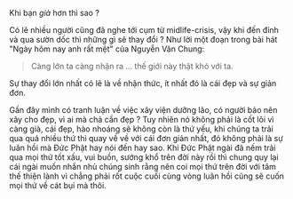 Khi bạn *già* hơn thì sao ? 

Có lẽ nhiều người cũng đã nghe tới cụm từ midlife-crisis, vậy khi đến đỉnh và qua sườn dốc thì những gì sẽ thay đổi ?
Như lời một đoạn trong bài hát "Ngày hôm nay anh rất mệt" của Nguyễn Văn Chung: 

>Càng lớn ta càng nhận ra ... thế giới này thật khó với ta. 

Sự thay đổi lớn nhất có lẽ là về nhận thức, ít nhất đó là cái đẹp và sự giản đơn. 


Gần đây mình có tranh luận về việc xây viện dưỡng lão, có người bảo nên xây cho đẹp, vì ai mà chả cần đẹp ? 
Tuy nhiên nó không phải là cốt lõi vì càng già, cái đẹp, hào nhoáng sẽ không còn là thứ yếu, khi chúng ta trải qua quá nhiều thứ thì quay về về với cái đơn giản nhất, đó không phải là sự luân hồi mà Đức Phật hay nói đến hay sao. 
Khi Đức Phật ngài đã nếm trải qua mọi thứ tốt xấu, vui buồn, sướng khổ trên đời này rồi thì chung quy lại cái ngài muốn nhắn nhủ chúng sinh rằng nên coi mọi thứ trên đời với tâm thế thiện lành vì chẳng phải rốt cuộc cuối cùng vòng luân hồi cũng sẽ cuốn mọi thứ về cát bụi mà thôi.

